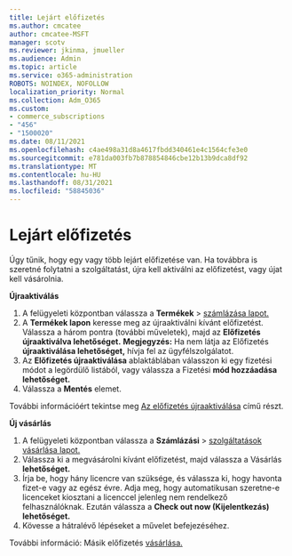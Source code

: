 ```yaml
---
title: Lejárt előfizetés
ms.author: cmcatee
author: cmcatee-MSFT
manager: scotv
ms.reviewer: jkinma, jmueller
ms.audience: Admin
ms.topic: article
ms.service: o365-administration
ROBOTS: NOINDEX, NOFOLLOW
localization_priority: Normal
ms.collection: Adm_O365
ms.custom:
- commerce_subscriptions
- "456"
- "1500020"
ms.date: 08/11/2021
ms.openlocfilehash: c4ae498a31d8a4617fbdd340461e4c1564cfe3e0
ms.sourcegitcommit: e781da003fb7b878854846cbe12b13b9dca8df92
ms.translationtype: MT
ms.contentlocale: hu-HU
ms.lasthandoff: 08/31/2021
ms.locfileid: "58845036"
---
```

# <a name="expired-subscription"></a>Lejárt előfizetés

Úgy tűnik, hogy egy vagy több lejárt előfizetése van. Ha továbbra is szeretné folytatni a szolgáltatást, újra kell aktiválni az előfizetést, vagy újat kell vásárolnia.
  
**Újraaktiválás**
  
1. A felügyeleti központban válassza a **Termékek** \> [számlázása lapot.](https://go.microsoft.com/fwlink/p/?linkid=842054)
2. A **Termékek lapon** keresse meg az újraaktiválni kívánt előfizetést. Válassza a három pontra (további műveletek), majd az **Előfizetés újraaktiválva lehetőséget.**
    **Megjegyzés:** Ha nem látja az Előfizetés **újraaktiválása lehetőséget,** hívja fel az ügyfélszolgálatot.
3. Az **Előfizetés újraaktiválása** ablaktáblában válasszon ki egy fizetési módot a legördülő listából, vagy válassza a Fizetési **mód hozzáadása lehetőséget.**
4. Válassza a **Mentés** elemet.

További információért tekintse meg [Az előfizetés újraaktiválása](https://docs.microsoft.com/microsoft-365/commerce/subscriptions/reactivate-your-subscription) című részt.

**Új vásárlás**
  
1. A felügyeleti központban válassza a **Számlázási** \> [szolgáltatások vásárlása lapot.](https://go.microsoft.com/fwlink/p/?linkid=868433)
2. Válassza ki a megvásárolni kívánt előfizetést, majd válassza a Vásárlás **lehetőséget.**
3. Írja be, hogy hány licencre van szüksége, és válassza ki, hogy havonta fizet-e vagy az egész évre. Adja meg, hogy automatikusan szeretne-e licenceket kiosztani a licenccel jelenleg nem rendelkező felhasználóknak. Ezután válassza a **Check out now (Kijelentkezás) lehetőséget.**
4. Kövesse a hátralévő lépéseket a művelet befejezéséhez.

További információ: Másik előfizetés [vásárlása.](https://docs.microsoft.com/microsoft-365/commerce/buy-another-subscription)